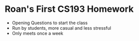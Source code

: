 # Roan's First CS193 Homework

- Opening Questions to start the class
- Run by students, more casual and less stressful
- Only meets once a week
